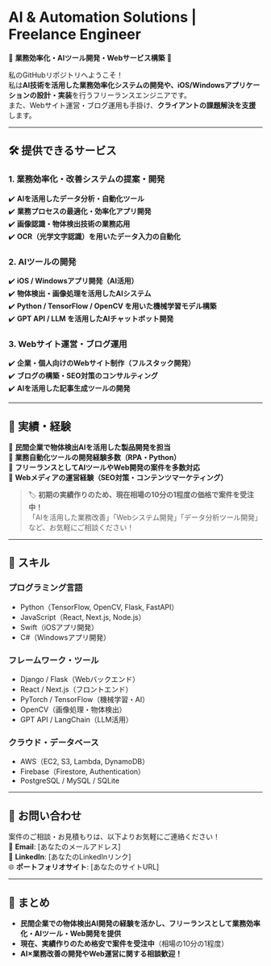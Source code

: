 # **AI & Automation Solutions | Freelance Engineer**
🚀 **業務効率化・AIツール開発・Webサービス構築** 🚀  

私のGitHubリポジトリへようこそ！  
私は**AI技術を活用した業務効率化システムの開発や、iOS/Windowsアプリケーションの設計・実装**を行うフリーランスエンジニアです。  
また、Webサイト運営・ブログ運用も手掛け、**クライアントの課題解決を支援**します。

---

## **🛠 提供できるサービス**
### **1. 業務効率化・改善システムの提案・開発**
✔️ **AIを活用したデータ分析・自動化ツール**  
✔️ **業務プロセスの最適化・効率化アプリ開発**  
✔️ **画像認識・物体検出技術の業務応用**  
✔️ **OCR（光学文字認識）を用いたデータ入力の自動化**

### **2. AIツールの開発**
✔️ **iOS / Windowsアプリ開発（AI活用）**  
✔️ **物体検出・画像処理を活用したAIシステム**  
✔️ **Python / TensorFlow / OpenCV を用いた機械学習モデル構築**  
✔️ **GPT API / LLM を活用したAIチャットボット開発**

### **3. Webサイト運営・ブログ運用**
✔️ **企業・個人向けのWebサイト制作（フルスタック開発）**  
✔️ **ブログの構築・SEO対策のコンサルティング**  
✔️ **AIを活用した記事生成ツールの開発**  

---

## **🎯 実績・経験**
🔹 **民間企業で物体検出AIを活用した製品開発を担当**  
🔹 **業務自動化ツールの開発経験多数（RPA・Python）**  
🔹 **フリーランスとしてAIツールやWeb開発の案件を多数対応**  
🔹 **Webメディアの運営経験（SEO対策・コンテンツマーケティング）**  

> 🏷 **初期の実績作りのため、現在相場の10分の1程度の価格で案件を受注中！**  
> 「AIを活用した業務改善」「Webシステム開発」「データ分析ツール開発」など、お気軽にご相談ください！

---

## **📌 スキル**
### **プログラミング言語**
- Python（TensorFlow, OpenCV, Flask, FastAPI）
- JavaScript（React, Next.js, Node.js）
- Swift（iOSアプリ開発）
- C#（Windowsアプリ開発）

### **フレームワーク・ツール**
- Django / Flask（Webバックエンド）
- React / Next.js（フロントエンド）
- PyTorch / TensorFlow（機械学習・AI）
- OpenCV（画像処理・物体検出）
- GPT API / LangChain（LLM活用）

### **クラウド・データベース**
- AWS（EC2, S3, Lambda, DynamoDB）
- Firebase（Firestore, Authentication）
- PostgreSQL / MySQL / SQLite

---

## **📩 お問い合わせ**
案件のご相談・お見積もりは、以下よりお気軽にご連絡ください！  
📧 **Email**: [あなたのメールアドレス]  
🔗 **LinkedIn**: [あなたのLinkedInリンク]  
🌐 **ポートフォリオサイト**: [あなたのサイトURL]  

---

## **🎯 まとめ**
- **民間企業での物体検出AI開発の経験を活かし、フリーランスとして業務効率化・AIツール・Web開発を提供**  
- **現在、実績作りのため格安で案件を受注中**（相場の10分の1程度）  
- **AI×業務改善の開発やWeb運営に関する相談歓迎！**  


